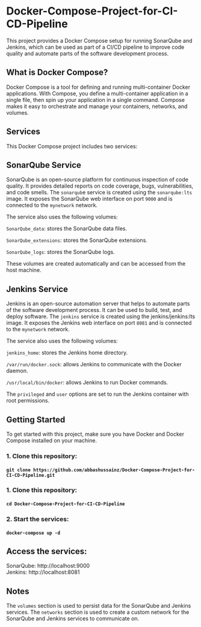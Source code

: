 # Docker-Compose-Project-for-CI-CD-Pipeline
This project provides a Docker Compose setup for running SonarQube and Jenkins, which can be used as part of a CI/CD pipeline to improve code quality and automate parts of the software development process.
## What is Docker Compose?
Docker Compose is a tool for defining and running multi-container Docker applications. With Compose, you define a multi-container application in a single file, then spin up your application in a single command. Compose makes it easy to orchestrate and manage your containers, networks, and volumes.

## Services
This Docker Compose project includes two services:

## SonarQube Service
SonarQube is an open-source platform for continuous inspection of code quality. It provides detailed reports on code coverage, bugs, vulnerabilities, and code smells.
The `sonarqub`e service is created using the `sonarqube:lts` image. It exposes the SonarQube web interface on port `9000` and is connected to the `mynetwork` network.

The service also uses the following volumes:

`SonarQube_data`: stores the SonarQube data files. <br>

`SonarQube_extensions`: stores the SonarQube extensions. <br>

`SonarQube_logs`: stores the SonarQube logs. <br>

These volumes are created automatically and can be accessed from the host machine. <br>


## Jenkins Service
Jenkins is an open-source automation server that helps to automate parts of the software development process. It can be used to build, test, and deploy software.
The `jenkins` service is created using the jenkins/jenkins:lts image. It exposes the Jenkins web interface on port `8081` and is connected to the `mynetwork` network.

The service also uses the following volumes:

`jenkins_home`: stores the Jenkins home directory. <br>

`/var/run/docker.sock`: allows Jenkins to communicate with the Docker daemon. <br>

`/usr/local/bin/docker`: allows Jenkins to run Docker commands. <br>

The `privileged` and `user` options are set to run the Jenkins container with root permissions. <br>

## Getting Started
To get started with this project, make sure you have Docker and Docker Compose installed on your machine.

### 1. Clone this repository: <br>
  #### `git clone https://github.com/abbashussainz/Docker-Compose-Project-for-CI-CD-Pipeline.git`

### 1. Clone this repository: <br>
  #### `cd Docker-Compose-Project-for-CI-CD-Pipeline`

### 2. Start the services:
  #### `docker-compose up -d`

## Access the services:

SonarQube: http://localhost:9000 <br>
Jenkins: http://localhost:8081

## Notes
The `volumes` section is used to persist data for the SonarQube and Jenkins services.
The `networks` section is used to create a custom network for the SonarQube and Jenkins services to communicate on.

